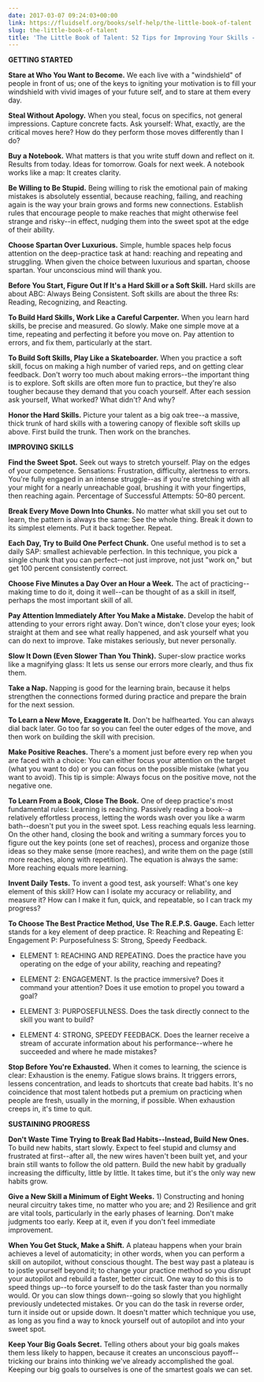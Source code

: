 ```yaml
---
date: 2017-03-07 09:24:03+00:00
link: https://fluidself.org/books/self-help/the-little-book-of-talent
slug: the-little-book-of-talent
title: 'The Little Book of Talent: 52 Tips for Improving Your Skills - by Daniel Coyle'
---
```


**GETTING STARTED**

**Stare at Who You Want to Become.** We each live with a "windshield" of people in front of us; one of the keys to igniting your motivation is to fill your windshield with vivid images of your future self, and to stare at them every day.

**Steal Without Apology.** When you steal, focus on specifics, not general impressions. Capture concrete facts. Ask yourself: What, exactly, are the critical moves here? How do they perform those moves differently than I do?

**Buy a Notebook.** What matters is that you write stuff down and reflect on it. Results from today. Ideas for tomorrow. Goals for next week. A notebook works like a map: It creates clarity.

**Be Willing to Be Stupid.** Being willing to risk the emotional pain of making mistakes is absolutely essential, because reaching, failing, and reaching again is the way your brain grows and forms new connections. Establish rules that encourage people to make reaches that might otherwise feel strange and risky--in effect, nudging them into the sweet spot at the edge of their ability.

**Choose Spartan Over Luxurious.** Simple, humble spaces help focus attention on the deep-practice task at hand: reaching and repeating and struggling. When given the choice between luxurious and spartan, choose spartan. Your unconscious mind will thank you.

**Before You Start, Figure Out If It's a Hard Skill or a Soft Skill.** Hard skills are about ABC: Always Being Consistent. Soft skills are about the three Rs: Reading, Recognizing, and Reacting.

**To Build Hard Skills, Work Like a Careful Carpenter.** When you learn hard skills, be precise and measured. Go slowly. Make one simple move at a time, repeating and perfecting it before you move on. Pay attention to errors, and fix them, particularly at the start.

**To Build Soft Skills, Play Like a Skateboarder.** When you practice a soft skill, focus on making a high number of varied reps, and on getting clear feedback. Don't worry too much about making errors--the important thing is to explore. Soft skills are often more fun to practice, but they're also tougher because they demand that you coach yourself. After each session ask yourself, What worked? What didn't? And why?

**Honor the Hard Skills.** Picture your talent as a big oak tree--a massive, thick trunk of hard skills with a towering canopy of flexible soft skills up above. First build the trunk. Then work on the branches.

**IMPROVING SKILLS**

**Find the Sweet Spot.** Seek out ways to stretch yourself. Play on the edges of your competence. Sensations: Frustration, difficulty, alertness to errors. You're fully engaged in an intense struggle--as if you're stretching with all your might for a nearly unreachable goal, brushing it with your fingertips, then reaching again. Percentage of Successful Attempts: 50–80 percent.

**Break Every Move Down Into Chunks.** No matter what skill you set out to learn, the pattern is always the same: See the whole thing. Break it down to its simplest elements. Put it back together. Repeat.

**Each Day, Try to Build One Perfect Chunk.** One useful method is to set a daily SAP: smallest achievable perfection. In this technique, you pick a single chunk that you can perfect--not just improve, not just "work on," but get 100 percent consistently correct.

**Choose Five Minutes a Day Over an Hour a Week.** The act of practicing--making time to do it, doing it well--can be thought of as a skill in itself, perhaps the most important skill of all.

**Pay Attention Immediately After You Make a Mistake.** Develop the habit of attending to your errors right away. Don't wince, don't close your eyes; look straight at them and see what really happened, and ask yourself what you can do next to improve. Take mistakes seriously, but never personally.

**Slow It Down (Even Slower Than You Think).** Super-slow practice works like a magnifying glass: It lets us sense our errors more clearly, and thus fix them.

**Take a Nap.** Napping is good for the learning brain, because it helps strengthen the connections formed during practice and prepare the brain for the next session.

**To Learn a New Move, Exaggerate It.** Don't be halfhearted. You can always dial back later. Go too far so you can feel the outer edges of the move, and then work on building the skill with precision.

**Make Positive Reaches.** There's a moment just before every rep when you are faced with a choice: You can either focus your attention on the target (what you want to do) or you can focus on the possible mistake (what you want to avoid). This tip is simple: Always focus on the positive move, not the negative one.

**To Learn From a Book, Close The Book.** One of deep practice's most fundamental rules: Learning is reaching. Passively reading a book--a relatively effortless process, letting the words wash over you like a warm bath--doesn't put you in the sweet spot. Less reaching equals less learning. On the other hand, closing the book and writing a summary forces you to figure out the key points (one set of reaches), process and organize those ideas so they make sense (more reaches), and write them on the page (still more reaches, along with repetition). The equation is always the same: More reaching equals more learning.

**Invent Daily Tests.** To invent a good test, ask yourself: What's one key element of this skill? How can I isolate my accuracy or reliability, and measure it? How can I make it fun, quick, and repeatable, so I can track my progress?

**To Choose The Best Practice Method, Use The R.E.P.S. Gauge.** Each letter stands for a key element of deep practice. R: Reaching and Repeating E: Engagement P: Purposefulness S: Strong, Speedy Feedback.

- ELEMENT 1: REACHING AND REPEATING. Does the practice have you operating on the edge of your ability, reaching and repeating?

- ELEMENT 2: ENGAGEMENT. Is the practice immersive? Does it command your attention? Does it use emotion to propel you toward a goal?

- ELEMENT 3: PURPOSEFULNESS. Does the task directly connect to the skill you want to build?

- ELEMENT 4: STRONG, SPEEDY FEEDBACK. Does the learner receive a stream of accurate information about his performance--where he succeeded and where he made mistakes?

**Stop Before You're Exhausted.** When it comes to learning, the science is clear: Exhaustion is the enemy. Fatigue slows brains. It triggers errors, lessens concentration, and leads to shortcuts that create bad habits. It's no coincidence that most talent hotbeds put a premium on practicing when people are fresh, usually in the morning, if possible. When exhaustion creeps in, it's time to quit.

**SUSTAINING PROGRESS**

**Don't Waste Time Trying to Break Bad Habits--Instead, Build New Ones.** To build new habits, start slowly. Expect to feel stupid and clumsy and frustrated at first--after all, the new wires haven't been built yet, and your brain still wants to follow the old pattern. Build the new habit by gradually increasing the difficulty, little by little. It takes time, but it's the only way new habits grow.

**Give a New Skill a Minimum of Eight Weeks.** 1) Constructing and honing neural circuitry takes time, no matter who you are; and 2) Resilience and grit are vital tools, particularly in the early phases of learning. Don't make judgments too early. Keep at it, even if you don't feel immediate improvement.

**When You Get Stuck, Make a Shift.** A plateau happens when your brain achieves a level of automaticity; in other words, when you can perform a skill on autopilot, without conscious thought. The best way past a plateau is to jostle yourself beyond it; to change your practice method so you disrupt your autopilot and rebuild a faster, better circuit. One way to do this is to speed things up--to force yourself to do the task faster than you normally would. Or you can slow things down--going so slowly that you highlight previously undetected mistakes. Or you can do the task in reverse order, turn it inside out or upside down. It doesn't matter which technique you use, as long as you find a way to knock yourself out of autopilot and into your sweet spot.

**Keep Your Big Goals Secret.** Telling others about your big goals makes them less likely to happen, because it creates an unconscious payoff--tricking our brains into thinking we've already accomplished the goal. Keeping our big goals to ourselves is one of the smartest goals we can set.
